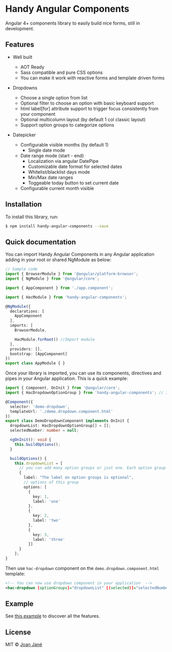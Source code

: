 # Handy Angular Components

Angular 4+ components library to easily build nice forms, still in development.

## Features

* Well built
  - AOT Ready
  - Sass compatible and pure CSS options 
  - You can make it work with reactive forms and template driven forms

* Dropdowns
  - Choose a single option from list
  - Optional filter to choose an option with basic keyboard support
  - html label[for] attribute support to trigger focus consistently from your component
  - Optional multicolumn layout (by default 1 col classic layout)
  - Support option groups to categorize options

* Datepicker
  - Configurable visible months (by default 1)
	- Single date mode
  - Date range mode (start - end)
	- Localization via angular DatePipe
	- Customizable date format for selected dates
	- Whitelist/blacklist days mode
	- Min/Max date ranges
	- Toggeable today button to set current date
  - Configurable current month visible
  

## Installation

To install this library, run:

```bash
$ npm install handy-angular-components --save
```

## Quick documentation

You can import Handy Angular Components in any Angular application adding in your root or shared NgModule as below:

```typescript
// Sample code
import { BrowserModule } from '@angular/platform-browser';
import { NgModule } from '@angular/core';

import { AppComponent } from './app.component';

import { HacModule } from 'handy-angular-components';

@NgModule({
  declarations: [
    AppComponent
  ],
  imports: [
    BrowserModule,

    HacModule.forRoot() //Import module
  ],
  providers: [],
  bootstrap: [AppComponent]
})
export class AppModule { }
```

Once your library is imported, you can use its components, directives and pipes in your Angular application. This is a quick example:

```typescript
import { Component, OnInit } from '@angular/core';
import { HacDropdownOptionGroup } from 'handy-angular-components'; // Import this type to type your code

@Component({
  selector: 'demo-dropdown',
  templateUrl: './demo.dropdown.component.html'
})
export class DemoDropdownComponent implements OnInit {
  dropdownList: HacDropdownOptionGroup[] = [];
  selectedNumber: number = null;

  ngOnInit(): void {
    this.buildOptions();
  }

  buildOptions() {
    this.dropdownList = [
      // you can add many option groups or just one. Each option group can have a label
      {
        label: "The label on option groups is optional",
        // options of this group
        options: [
          {
            key: 1,
            label: 'one'
          },
          {
            key: 2,
            label: 'two'
          },
          {
            key: 3,
            label: 'three'
          }]
      }
    ];
}

```

Then use `hac-dropdown` component on the `demo.dropdown.component.html` template:

```xml
<!-- You can now use dropdown component in your application  -->
<hac-dropdown [optionGroups]="dropdownList" [(selected)]="selectedNumber" [allowEmpty]="true" [filtrable]="true" placeholder="Test placeholder"></hac-dropdown>
```

## Example

See [this example](https://github.com/joanjane/handy-angular-components/tree/master/example) to discover all the features.


## License

MIT © [Joan Jané](mailto:jjaneballester@gmail.com)
